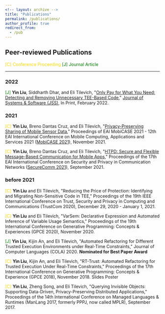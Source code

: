 ```yaml
---
<!-- layout: archive -->
title: "Publications"
permalink: /publications/
author_profile: true
redirect_from:
  - /pub
---
```


## Peer-reviewed Publications

<font color=Gold>[C] Conference Proceeding</font> <font color=Green>[J] Journal Article</font>
<!-- <font color=Gold>[C]</font> -->
<!-- <font color=Green>[J]</font> --> 
------

### 2022
<font color=Green>[J]</font> **Yin Liu**, Siddharth Dhar, and Eli Tilevich, "[Only Pay for What You Need: Detecting and Removing Unnecessary TEE-Based Code](https://people.cs.vt.edu/tilevich/papers/TEEInsourcingJSS.pdf),"  [Journal of Systems & Software (JSS)](https://www.journals.elsevier.com/journal-of-systems-and-software), In Print, February 2022. 

### 2021
<font color=Gold>[C]</font> **Yin Liu**, Breno Dantas Cruz, and Eli Tilevich, "[Privacy-Preserving Sharing of Mobile Sensor Data](https://people.cs.vt.edu/~tilevich/papers/GoBetween.pdf)," Proceedings of EAI MobiCASE 2021 - 12th EAI International Conference on Mobile Computing, Applications and Services 2021 ([MobiCASE 2021](https://mobicase.eai-conferences.org/2021/)), November 2021. 

<font color=Gold>[C]</font> **Yin Liu**, Breno Dantas Cruz, and Eli Tilevich, "[HTPD: Secure and Flexible Message-Based Communication for Mobile Apps](https://people.cs.vt.edu/~tilevich/papers/SecureComm2021.pdf)," Proceedings of the 17th EAI International Conference on Security and Privacy in Communication Networks ([SecureComm 2021](https://securecomm.eai-conferences.org/2021/)), September 2021.

### before 2021
<font color=Gold>[C]</font> **Yin Liu** and Eli Tilevich, "Reducing the Price of Protection: Identifying and Migrating Non-Sensitive Code in TEE," Proceedings of the 19th IEEE International Conference on Trust, Security and Privacy in Computing and Communications (TrustCom 2020), December 29, 2020 - January 1, 2021. 

<font color=Gold>[C]</font> **Yin Liu** and Eli Tilevich, "VarSem: Declarative Expression and Automated Inference of Variable Usage Semantics," Proceedings of the 19th International Conference on Generative Programming: Concepts & Experiences (GPCE 2020), November 2020. 

<font color=Green>[J]</font> **Yin Liu**, Kijin An, and Eli Tilevich, "Automated Refactoring for Different Trusted Execution Environments under Real-Time Constraints," Journal of Computer Languages (COLA) 2020. **Nominated for Best Paper Award** 

<font color=Gold>[C]</font> **Yin Liu**, Kijin An, and Eli Tilevich, "RT-Trust: Automated Refactoring for Trusted Execution Under Real-Time Constraints," Proceedings of the 17th International Conference on Generative Programming: Concepts & Experience (GPCE 2018), November 2018.  Slides   Poster

<font color=Gold>[C]</font> **Yin Liu**, Zheng Song, and Eli Tilevich, "Querying Invisible Objects: Supporting Data-Driven, Privacy-Preserving Distributed Applications," Proceedings of the 14th International Conference on Managed Languages & Runtimes (ManLang 2017, formerly PPPJ, now called MPLR), September 2017. 


<!-- {% if author.googlescholar %}
  You can also find my articles on <u><a href="{{author.googlescholar}}">my Google Scholar profile</a>.</u>
{% endif %}

{% include base_path %}

{% for post in site.publications reversed %}
  {% include archive-single.html %}
{% endfor %}
 -->
